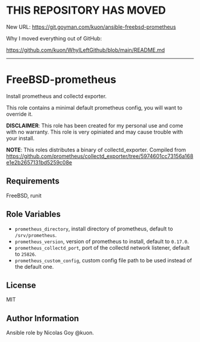 
# THIS REPOSITORY HAS MOVED

New URL: https://git.goyman.com/kuon/ansible-freebsd-prometheus

Why I moved everything out of GitHub:

https://github.com/kuon/WhyILeftGithub/blob/main/README.md

----

FreeBSD-prometheus
==================

Install prometheus and collectd exporter.


This role contains a minimal default prometheus config, you will want to override it.


**DISCLAIMER**: This role has been created for my personal use and come with
no warranty. This role is very opiniated and may cause trouble with your install.

**NOTE**: This roles distributes a binary of collectd_exporter. Compiled from https://github.com/prometheus/collectd_exporter/tree/5974601cc73156a168e1e2b2657131bd5259c08e


Requirements
------------

FreeBSD, runit

Role Variables
--------------


- `prometheus_directory`, install directory of prometheus, default to `/srv/prometheus`.
- `prometheus_version`, version of prometheus to install, default to `0.17.0`.
- `prometheus_collectd_port`, port of the collectd network listener, default to `25826`.
- `prometheus_custom_config`, custom config file path to be used instead of the default one.


License
-------

MIT

Author Information
------------------

Ansible role by Nicolas Goy @kuon.

